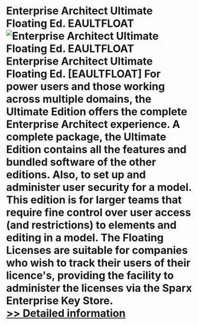 # Enterprise Architect Ultimate Floating Ed. EAULTFLOAT<br />![Enterprise Architect Ultimate Floating Ed. EAULTFLOAT](https://mycommerce.akamaized.net/api/pimages/P300310299/BIG/300310299.JPG)<br />Enterprise Architect Ultimate Floating Ed. [EAULTFLOAT] For power users and those working across multiple domains, the Ultimate Edition offers the complete Enterprise Architect experience. A complete package, the Ultimate Edition contains all the features and bundled software of the other editions. Also, to set up and administer user security for a model. This edition is for larger teams that require fine control over user access (and restrictions) to elements and editing in a model. The Floating Licenses are suitable for companies who wish to track their users of their licence's, providing the facility to administer the licenses via the Sparx Enterprise Key Store.<br />[>> Detailed information](https://secure.shareit.com/shareit/product.html?productid=300310299&affiliateid=200057808)